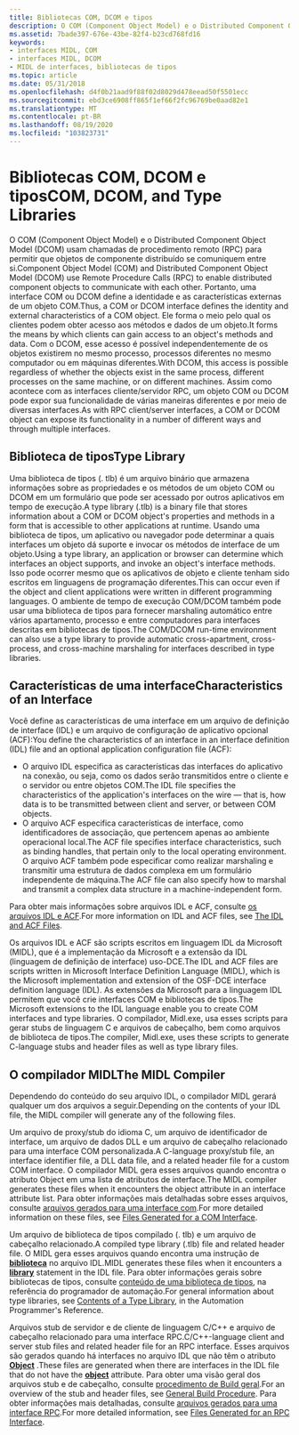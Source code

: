 ```yaml
---
title: Bibliotecas COM, DCOM e tipos
description: O COM (Component Object Model) e o Distributed Component Object Model (DCOM) usam chamadas de procedimento remoto (RPC) para permitir que objetos de componente distribuído se comuniquem entre si.
ms.assetid: 7bade397-676e-43be-82f4-b23cd768fd16
keywords:
- interfaces MIDL, COM
- interfaces MIDL, DCOM
- MIDL de interfaces, bibliotecas de tipos
ms.topic: article
ms.date: 05/31/2018
ms.openlocfilehash: d4f0b21aad9f88f02d8029d478eead50f5501ecc
ms.sourcegitcommit: ebd3ce6908ff865f1ef66f2fc96769be0aad82e1
ms.translationtype: MT
ms.contentlocale: pt-BR
ms.lasthandoff: 08/19/2020
ms.locfileid: "103823731"
---
```

# <a name="com-dcom-and-type-libraries"></a><span data-ttu-id="3cfe5-106">Bibliotecas COM, DCOM e tipos</span><span class="sxs-lookup"><span data-stu-id="3cfe5-106">COM, DCOM, and Type Libraries</span></span>

<span data-ttu-id="3cfe5-107">O COM (Component Object Model) e o Distributed Component Object Model (DCOM) usam chamadas de procedimento remoto (RPC) para permitir que objetos de componente distribuído se comuniquem entre si.</span><span class="sxs-lookup"><span data-stu-id="3cfe5-107">Component Object Model (COM) and Distributed Component Object Model (DCOM) use Remote Procedure Calls (RPC) to enable distributed component objects to communicate with each other.</span></span> <span data-ttu-id="3cfe5-108">Portanto, uma interface COM ou DCOM define a identidade e as características externas de um objeto COM.</span><span class="sxs-lookup"><span data-stu-id="3cfe5-108">Thus, a COM or DCOM interface defines the identity and external characteristics of a COM object.</span></span> <span data-ttu-id="3cfe5-109">Ele forma o meio pelo qual os clientes podem obter acesso aos métodos e dados de um objeto.</span><span class="sxs-lookup"><span data-stu-id="3cfe5-109">It forms the means by which clients can gain access to an object's methods and data.</span></span> <span data-ttu-id="3cfe5-110">Com o DCOM, esse acesso é possível independentemente de os objetos existirem no mesmo processo, processos diferentes no mesmo computador ou em máquinas diferentes.</span><span class="sxs-lookup"><span data-stu-id="3cfe5-110">With DCOM, this access is possible regardless of whether the objects exist in the same process, different processes on the same machine, or on different machines.</span></span> <span data-ttu-id="3cfe5-111">Assim como acontece com as interfaces cliente/servidor RPC, um objeto COM ou DCOM pode expor sua funcionalidade de várias maneiras diferentes e por meio de diversas interfaces.</span><span class="sxs-lookup"><span data-stu-id="3cfe5-111">As with RPC client/server interfaces, a COM or DCOM object can expose its functionality in a number of different ways and through multiple interfaces.</span></span>

## <a name="type-library"></a><span data-ttu-id="3cfe5-112">Biblioteca de tipos</span><span class="sxs-lookup"><span data-stu-id="3cfe5-112">Type Library</span></span>

<span data-ttu-id="3cfe5-113">Uma biblioteca de tipos (. tlb) é um arquivo binário que armazena informações sobre as propriedades e os métodos de um objeto COM ou DCOM em um formulário que pode ser acessado por outros aplicativos em tempo de execução.</span><span class="sxs-lookup"><span data-stu-id="3cfe5-113">A type library (.tlb) is a binary file that stores information about a COM or DCOM object's properties and methods in a form that is accessible to other applications at runtime.</span></span> <span data-ttu-id="3cfe5-114">Usando uma biblioteca de tipos, um aplicativo ou navegador pode determinar a quais interfaces um objeto dá suporte e invocar os métodos de interface de um objeto.</span><span class="sxs-lookup"><span data-stu-id="3cfe5-114">Using a type library, an application or browser can determine which interfaces an object supports, and invoke an object's interface methods.</span></span> <span data-ttu-id="3cfe5-115">Isso pode ocorrer mesmo que os aplicativos de objeto e cliente tenham sido escritos em linguagens de programação diferentes.</span><span class="sxs-lookup"><span data-stu-id="3cfe5-115">This can occur even if the object and client applications were written in different programming languages.</span></span> <span data-ttu-id="3cfe5-116">O ambiente de tempo de execução COM/DCOM também pode usar uma biblioteca de tipos para fornecer marshaling automático entre vários apartamento, processo e entre computadores para interfaces descritas em bibliotecas de tipos.</span><span class="sxs-lookup"><span data-stu-id="3cfe5-116">The COM/DCOM run-time environment can also use a type library to provide automatic cross-apartment, cross-process, and cross-machine marshaling for interfaces described in type libraries.</span></span>

## <a name="characteristics-of-an-interface"></a><span data-ttu-id="3cfe5-117">Características de uma interface</span><span class="sxs-lookup"><span data-stu-id="3cfe5-117">Characteristics of an Interface</span></span>

<span data-ttu-id="3cfe5-118">Você define as características de uma interface em um arquivo de definição de interface (IDL) e um arquivo de configuração de aplicativo opcional (ACF):</span><span class="sxs-lookup"><span data-stu-id="3cfe5-118">You define the characteristics of an interface in an interface definition (IDL) file and an optional application configuration file (ACF):</span></span>

-   <span data-ttu-id="3cfe5-119">O arquivo IDL especifica as características das interfaces do aplicativo na conexão, ou seja, como os dados serão transmitidos entre o cliente e o servidor ou entre objetos COM.</span><span class="sxs-lookup"><span data-stu-id="3cfe5-119">The IDL file specifies the characteristics of the application's interfaces on the wire — that is, how data is to be transmitted between client and server, or between COM objects.</span></span>
-   <span data-ttu-id="3cfe5-120">O arquivo ACF especifica características de interface, como identificadores de associação, que pertencem apenas ao ambiente operacional local.</span><span class="sxs-lookup"><span data-stu-id="3cfe5-120">The ACF file specifies interface characteristics, such as binding handles, that pertain only to the local operating environment.</span></span> <span data-ttu-id="3cfe5-121">O arquivo ACF também pode especificar como realizar marshaling e transmitir uma estrutura de dados complexa em um formulário independente de máquina.</span><span class="sxs-lookup"><span data-stu-id="3cfe5-121">The ACF file can also specify how to marshal and transmit a complex data structure in a machine-independent form.</span></span>

<span data-ttu-id="3cfe5-122">Para obter mais informações sobre arquivos IDL e ACF, consulte [os arquivos IDL e ACF](/windows/desktop/Rpc/the-idl-and-acf-files).</span><span class="sxs-lookup"><span data-stu-id="3cfe5-122">For more information on IDL and ACF files, see [The IDL and ACF Files](/windows/desktop/Rpc/the-idl-and-acf-files).</span></span>

<span data-ttu-id="3cfe5-123">Os arquivos IDL e ACF são scripts escritos em linguagem IDL da Microsoft (MIDL), que é a implementação da Microsoft e a extensão da IDL (linguagem de definição de interface) uso-DCE.</span><span class="sxs-lookup"><span data-stu-id="3cfe5-123">The IDL and ACF files are scripts written in Microsoft Interface Definition Language (MIDL), which is the Microsoft implementation and extension of the OSF-DCE interface definition language (IDL).</span></span> <span data-ttu-id="3cfe5-124">As extensões da Microsoft para a linguagem IDL permitem que você crie interfaces COM e bibliotecas de tipos.</span><span class="sxs-lookup"><span data-stu-id="3cfe5-124">The Microsoft extensions to the IDL language enable you to create COM interfaces and type libraries.</span></span> <span data-ttu-id="3cfe5-125">O compilador, Midl.exe, usa esses scripts para gerar stubs de linguagem C e arquivos de cabeçalho, bem como arquivos de biblioteca de tipos.</span><span class="sxs-lookup"><span data-stu-id="3cfe5-125">The compiler, Midl.exe, uses these scripts to generate C-language stubs and header files as well as type library files.</span></span>

## <a name="the-midl-compiler"></a><span data-ttu-id="3cfe5-126">O compilador MIDL</span><span class="sxs-lookup"><span data-stu-id="3cfe5-126">The MIDL Compiler</span></span>

<span data-ttu-id="3cfe5-127">Dependendo do conteúdo do seu arquivo IDL, o compilador MIDL gerará qualquer um dos arquivos a seguir.</span><span class="sxs-lookup"><span data-stu-id="3cfe5-127">Depending on the contents of your IDL file, the MIDL compiler will generate any of the following files.</span></span>

<span data-ttu-id="3cfe5-128">Um arquivo de proxy/stub do idioma C, um arquivo de identificador de interface, um arquivo de dados DLL e um arquivo de cabeçalho relacionado para uma interface COM personalizada.</span><span class="sxs-lookup"><span data-stu-id="3cfe5-128">A C-language proxy/stub file, an interface identifier file, a DLL data file, and a related header file for a custom COM interface.</span></span> <span data-ttu-id="3cfe5-129">O compilador MIDL gera esses arquivos quando encontra o atributo Object em uma lista de atributos de interface.</span><span class="sxs-lookup"><span data-stu-id="3cfe5-129">The MIDL compiler generates these files when it encounters the object attribute in an interface attribute list.</span></span> <span data-ttu-id="3cfe5-130">Para obter informações mais detalhadas sobre esses arquivos, consulte [arquivos gerados para uma interface com](files-generated-for-a-com-interface.md).</span><span class="sxs-lookup"><span data-stu-id="3cfe5-130">For more detailed information on these files, see [Files Generated for a COM Interface](files-generated-for-a-com-interface.md).</span></span>

<span data-ttu-id="3cfe5-131">Um arquivo de biblioteca de tipos compilado (. tlb) e um arquivo de cabeçalho relacionado.</span><span class="sxs-lookup"><span data-stu-id="3cfe5-131">A compiled type library (.tlb) file and related header file.</span></span> <span data-ttu-id="3cfe5-132">O MIDL gera esses arquivos quando encontra uma instrução de [**biblioteca**](library.md) no arquivo IDL.</span><span class="sxs-lookup"><span data-stu-id="3cfe5-132">MIDL generates these files when it encounters a [**library**](library.md) statement in the IDL file.</span></span> <span data-ttu-id="3cfe5-133">Para obter informações gerais sobre bibliotecas de tipos, consulte [conteúdo de uma biblioteca de tipos](/previous-versions/windows/desktop/automat/contents-of-a-type-library), na referência do programador de automação.</span><span class="sxs-lookup"><span data-stu-id="3cfe5-133">For general information about type libraries, see [Contents of a Type Library](/previous-versions/windows/desktop/automat/contents-of-a-type-library), in the Automation Programmer's Reference.</span></span>

<span data-ttu-id="3cfe5-134">Arquivos stub de servidor e de cliente de linguagem C/C++ e arquivo de cabeçalho relacionado para uma interface RPC.</span><span class="sxs-lookup"><span data-stu-id="3cfe5-134">C/C++-language client and server stub files and related header file for an RPC interface.</span></span> <span data-ttu-id="3cfe5-135">Esses arquivos são gerados quando há interfaces no arquivo IDL que não têm o atributo [**Object**](object.md) .</span><span class="sxs-lookup"><span data-stu-id="3cfe5-135">These files are generated when there are interfaces in the IDL file that do not have the [**object**](object.md) attribute.</span></span> <span data-ttu-id="3cfe5-136">Para obter uma visão geral dos arquivos stub e de cabeçalho, consulte [procedimento de Build geral](/windows/desktop/Rpc/general-build-procedure).</span><span class="sxs-lookup"><span data-stu-id="3cfe5-136">For an overview of the stub and header files, see [General Build Procedure](/windows/desktop/Rpc/general-build-procedure).</span></span> <span data-ttu-id="3cfe5-137">Para obter informações mais detalhadas, consulte [arquivos gerados para uma interface RPC](files-generated-for-an-rpc-interface.md).</span><span class="sxs-lookup"><span data-stu-id="3cfe5-137">For more detailed information, see [Files Generated for an RPC Interface](files-generated-for-an-rpc-interface.md).</span></span>

 

 